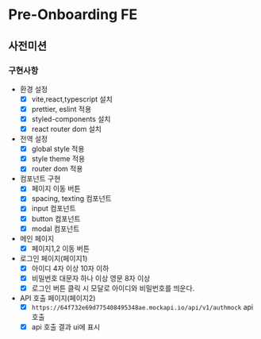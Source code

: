 # Pre-Onboarding FE
## 사전미션
### 구현사항
- 환경 설정
  - [x] vite,react,typescript 설치
  - [x] prettier, eslint 적용
  - [x] styled-components 설치
  - [x] react router dom 설치
- 전역 설정
  - [x] global style 적용
  - [x] style theme 적용
  - [x] router dom 적용
- 컴포넌트 구현
  - [x] 페이지 이동 버튼
  - [x] spacing, texting 컴포넌트
  - [x] input 컴포넌트
  - [x] button 컴포넌트
  - [x] modal 컴포넌트
- 메인 페이지
  - [x] 페이지1,2 이동 버튼 
- 로그인 페이지(페이지1)
  - [x] 아이디 4자 이상 10자 이하 
  - [x] 비밀번호 대문자 하나 이상 영문 8자 이상
  - [x] 로그인 버튼 클릭 시 모달로 아이디와 비밀번호를 띄운다.
- API 호출 페이지(페이지2)
  - [x] `https://64f732e69d775408495348ae.mockapi.io/api/v1/authmock` api 호출
  - [x] api 호출 결과 ui에 표시